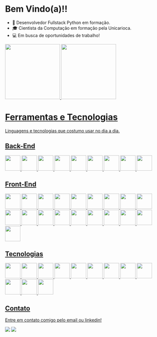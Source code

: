 # Bem Vindo(a)!!
- 🐍 Desenvolvedor Fullstack Python em formação.
- 🎓 Cientista da Computação em formação pela Unicarioca.
- 💻 Em busca de oportunidades de trabalho!

<div>
  <a href="https://github.com/JayfckZ">
  <img loading="lazy" height="180em" src="https://github-readme-stats.vercel.app/api/top-langs/?username=JayfckZ&layout=compact&langs_count=7&theme=dracula&locale=pt-br"/>
  <img loading="lazy" height="180em" src="https://github-readme-stats.vercel.app/api?username=JayfckZ&show_icons=true&theme=dracula&locale=pt-br"/>
</div>

# Ferramentas e Tecnologias
Linguagens e tecnologias que costumo usar no dia a dia.

## Back-End
<img src="https://cdn.jsdelivr.net/gh/devicons/devicon@latest/icons/python/python-original-wordmark.svg" width="50px"/> <img src="https://cdn.jsdelivr.net/gh/devicons/devicon@latest/icons/django/django-plain.svg" width="50px"/> <img src="https://cdn.jsdelivr.net/gh/devicons/devicon@latest/icons/numpy/numpy-original.svg" width="50px"/> <img src="https://cdn.jsdelivr.net/gh/devicons/devicon@latest/icons/cplusplus/cplusplus-original.svg" width="50px"/> <img src="https://cdn.jsdelivr.net/gh/devicons/devicon@latest/icons/csharp/csharp-original.svg" width="50px"/> <img src="https://cdn.jsdelivr.net/gh/devicons/devicon@latest/icons/java/java-original-wordmark.svg" width="50px"/> <img src="https://cdn.jsdelivr.net/gh/devicons/devicon@latest/icons/nodejs/nodejs-original-wordmark.svg" width="50px"/> <img src="https://cdn.jsdelivr.net/gh/devicons/devicon@latest/icons/npm/npm-original-wordmark.svg" width="50px"/> <img src="https://cdn.jsdelivr.net/gh/devicons/devicon@latest/icons/mysql/mysql-original-wordmark.svg" width="50px"/>
                
## Front-End
<img src="https://cdn.jsdelivr.net/gh/devicons/devicon@latest/icons/html5/html5-original.svg" width="50px"/> <img src="https://cdn.jsdelivr.net/gh/devicons/devicon@latest/icons/css3/css3-original.svg" width="50px"/> <img src="https://cdn.jsdelivr.net/gh/devicons/devicon@latest/icons/javascript/javascript-original.svg" width="50px"/> <img src="https://cdn.jsdelivr.net/gh/devicons/devicon@latest/icons/typescript/typescript-original.svg" width="50px"/> <img src="https://cdn.jsdelivr.net/gh/devicons/devicon@latest/icons/bootstrap/bootstrap-original-wordmark.svg" width="50px"/> <img src="https://cdn.jsdelivr.net/gh/devicons/devicon@latest/icons/jquery/jquery-plain-wordmark.svg" width="50px"/> <img src="https://cdn.jsdelivr.net/gh/devicons/devicon@latest/icons/less/less-plain-wordmark.svg" width="50px"/> <img src="https://cdn.jsdelivr.net/gh/devicons/devicon@latest/icons/sass/sass-original.svg" width="50px"/> <img src="https://cdn.jsdelivr.net/gh/devicons/devicon@latest/icons/nodejs/nodejs-original-wordmark.svg" width="50px"/> <img src="https://cdn.jsdelivr.net/gh/devicons/devicon@latest/icons/npm/npm-original-wordmark.svg" width="50px"/> <img src="https://cdn.jsdelivr.net/gh/devicons/devicon@latest/icons/json/json-original.svg" width="50px"/> <img src="https://cdn.jsdelivr.net/gh/devicons/devicon@latest/icons/eslint/eslint-original-wordmark.svg" width="50px"/> <img src="https://cdn.jsdelivr.net/gh/devicons/devicon@latest/icons/gulp/gulp-plain.svg" width="50px"/> <img src="https://cdn.jsdelivr.net/gh/devicons/devicon@latest/icons/grunt/grunt-original-wordmark.svg" width="50px"/> <img src="https://cdn.jsdelivr.net/gh/devicons/devicon@latest/icons/babel/babel-original.svg" width="50px"/> <img src="https://cdn.jsdelivr.net/gh/devicons/devicon@latest/icons/vuejs/vuejs-original-wordmark.svg" width="50px"/> <img src="https://cdn.jsdelivr.net/gh/devicons/devicon@latest/icons/vitejs/vitejs-original.svg" width="50px"/> <img src="https://cdn.jsdelivr.net/gh/devicons/devicon@latest/icons/react/react-original-wordmark.svg" width="50px"/> <img src="https://cdn.jsdelivr.net/gh/devicons/devicon@latest/icons/redux/redux-original.svg" width="50px"/>
          
## Tecnologias
<img src="https://cdn.jsdelivr.net/gh/devicons/devicon@latest/icons/vscode/vscode-original.svg" width="50px"/> <img src="https://cdn.jsdelivr.net/gh/devicons/devicon@latest/icons/pycharm/pycharm-original.svg" width="50px"/> <img src="https://cdn.jsdelivr.net/gh/devicons/devicon@latest/icons/unity/unity-original.svg" width="50px"/> <img src="https://cdn.jsdelivr.net/gh/devicons/devicon@latest/icons/vercel/vercel-original.svg" width="50px"/> <img src="https://cdn.jsdelivr.net/gh/devicons/devicon@latest/icons/git/git-original.svg" width="50px"/> <img src="https://cdn.jsdelivr.net/gh/devicons/devicon@latest/icons/github/github-original.svg" width="50px"/> <img src="https://cdn.jsdelivr.net/gh/devicons/devicon@latest/icons/windows8/windows8-original.svg" width="50px"/> <img src="https://cdn.jsdelivr.net/gh/devicons/devicon@latest/icons/powershell/powershell-original.svg" width="50px"/> <img src="https://cdn.jsdelivr.net/gh/devicons/devicon@latest/icons/canva/canva-original.svg" width="50px"/> <img src="https://cdn.jsdelivr.net/gh/devicons/devicon@latest/icons/figma/figma-original.svg" width="50px"/> <img src="https://cdn.jsdelivr.net/gh/devicons/devicon@latest/icons/devicon/devicon-original-wordmark.svg" width="50px"/> <img src="https://cdn.jsdelivr.net/gh/devicons/devicon@latest/icons/linkedin/linkedin-original.svg" width="50px"/>

## Contato
Entre em contato comigo pelo email ou linkedin!
<div>
  <a href = "mailto:joaomarcelo1015ba@gmail.com"><img loading="lazy" src="https://img.shields.io/badge/Gmail-D14836?style=for-the-badge&logo=gmail&logoColor=white" target="_blank"></a>
  <a href="https://www.linkedin.com/in/joaomarcelbatista" target="_blank"><img loading="lazy" src="https://img.shields.io/badge/-LinkedIn-%230077B5?style=for-the-badge&logo=linkedin&logoColor=white" target="_blank"></a>   
</div>
